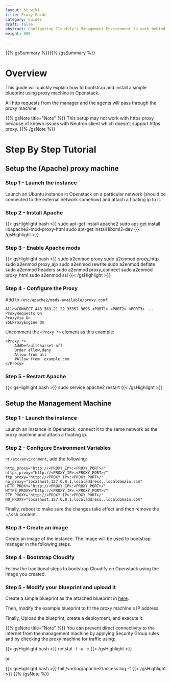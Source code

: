 ```yaml
---
layout: bt_wiki
title: Proxy Guide
category: Guides
draft: false
abstract: Configuring Cloudify's Management Environment to work behind a proxy
weight: 800

---
```

{{% gsSummary %}}{{% /gsSummary %}}

# Overview

This guide will quickly explain how to bootstrap and install a simple blueprint using proxy machine in Openstack.

All http requests from the manager and the agents will pass through the proxy machine.

{{% gsNote title="Note" %}}
This setup may not work with https proxy because of known issues with Neutron client which doesn't support https proxy.
{{% /gsNote %}}

# Step By Step Tutorial

## Setup the (Apache) proxy machine

### Step 1 - Launch the instance

Launch an Ubuntu instance in Openstack on a particular network (should be connected to the external network somehow) and attach a floating ip to it.

### Step 2 - Install Apache

{{< gsHighlight  bash  >}}
sudo apt-get install apache2
sudo apt-get install libapache2-mod-proxy-html
sudo apt-get install libxml2-dev
{{< /gsHighlight >}}

### Step 3 - Enable Apache mods

{{< gsHighlight  bash  >}}
sudo a2enmod proxy
sudo a2enmod proxy_http
sudo a2enmod proxy_ajp
sudo a2enmod rewrite
sudo a2enmod deflate
sudo a2enmod headers
sudo a2enmod proxy_connect
sudo a2enmod proxy_html
sudo a2enmod ssl
{{< /gsHighlight >}}


### Step 4 - Configure the Proxy

Add to `/etc/apache2/mods-available/proxy.conf`:

    AllowCONNECT 443 563 21 22 35357 9696 <PORT1> <PORT2> <PORT3> ...
    ProxyRequests On
    ProxyVia On
    SSLProxyEngine On

Uncomment the `<Proxy *>` element as this example:

    <Proxy *>
        AddDefaultCharset off
        Order allow,deny
        Allow from all
        #Allow from .example.com
    </Proxy>

### Step 5 - Restart Apache

{{< gsHighlight  bash  >}}
sudo service apache2 restart
{{< /gsHighlight >}}

## Setup the Management Machine

### Step 1 - Launch the instance

Launch an instance in Openstack, connect it to the same network as the proxy machine and attach a floating ip.

### Step 2 - Configure Environment Variables

in `/etc/environment`, add the following:

    http_proxy="http://<PROXY_IP>:<PROXY_PORT>/"
    https_proxy="http://<PROXY_IP>:<PROXY_PORT>/"
    ftp_proxy="http://<PROXY_IP>:<PROXY_PORT>/"
    no_proxy="localhost,127.0.0.1,localaddress,.localdomain.com"
    HTTP_PROXY="http://<PROXY_IP>:<PROXY_PORT>/"
    HTTPS_PROXY="http://<PROXY_IP>:<PROXY_PORT>/"
    FTP_PROXY="http://<PROXY_IP>:<PROXY_PORT>/"
    NO_PROXY="localhost,127.0.0.1,localaddress,.localdomain.com"

Finally, reboot to make sure the changes take effect and then remove the ~/.ssh content.

### Step 3 - Create an image

Create an image of the instance. The image will be used to bootstrap manager in the following steps.

### Step 4 - Bootstrap Cloudify

Follow the traditional steps to bootstrap Cloudify on Openstack using the image you created.

### Step 5 - Modify your blueprint and upload it

Create a simple blueprint as the attached blueprint in [here](https://cloudifysource.atlassian.net/browse/CFY-1220).

Then, modify the example blueprint to fit the proxy machine's IP address.

Finally, Upload the blueprint, create a deployment, and execute it.

{{% gsNote title="Note" %}}
You can prevent direct connectivity to the internet from the management machine by applying Security Group rules and by checking the proxy machine for traffic using:

{{< gsHighlight  bash  >}}
netstat -t -u -c
{{< /gsHighlight >}}

or

{{< gsHighlight  bash  >}}
tail /var/log/apache2/access.log -f
{{< /gsHighlight >}}
{{% /gsNote %}}